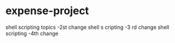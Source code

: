 # expense-project


shell scripting topics -2st change
shell s cripting -3 rd change
shell scripting -4th change